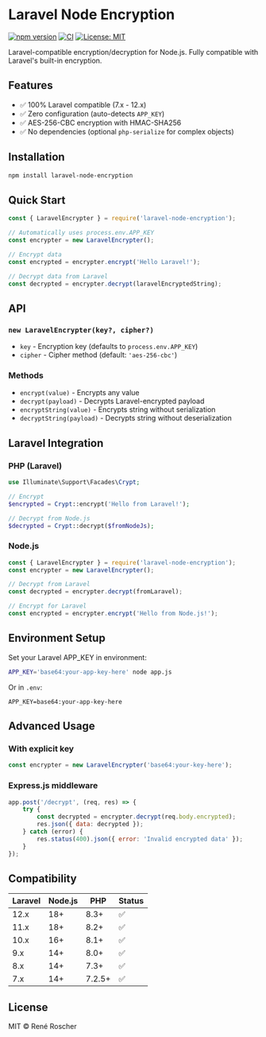 # Laravel Node Encryption

[![npm version](https://badge.fury.io/js/laravel-node-encryption.svg)](https://badge.fury.io/js/laravel-node-encryption)
[![CI](https://github.com/Rene-Roscher/laravel-node-encryption/actions/workflows/ci.yml/badge.svg)](https://github.com/Rene-Roscher/laravel-node-encryption/actions/workflows/ci.yml)
[![License: MIT](https://img.shields.io/badge/License-MIT-yellow.svg)](https://opensource.org/licenses/MIT)

Laravel-compatible encryption/decryption for Node.js. Fully compatible with Laravel's built-in encryption.

## Features

- ✅ 100% Laravel compatible (7.x - 12.x)
- ✅ Zero configuration (auto-detects `APP_KEY`)
- ✅ AES-256-CBC encryption with HMAC-SHA256
- ✅ No dependencies (optional `php-serialize` for complex objects)

## Installation

```bash
npm install laravel-node-encryption
```

## Quick Start

```javascript
const { LaravelEncrypter } = require('laravel-node-encryption');

// Automatically uses process.env.APP_KEY
const encrypter = new LaravelEncrypter();

// Encrypt data
const encrypted = encrypter.encrypt('Hello Laravel!');

// Decrypt data from Laravel
const decrypted = encrypter.decrypt(laravelEncryptedString);
```

## API

### `new LaravelEncrypter(key?, cipher?)`

- `key` - Encryption key (defaults to `process.env.APP_KEY`)
- `cipher` - Cipher method (default: `'aes-256-cbc'`)

### Methods

- `encrypt(value)` - Encrypts any value
- `decrypt(payload)` - Decrypts Laravel-encrypted payload
- `encryptString(value)` - Encrypts string without serialization
- `decryptString(payload)` - Decrypts string without deserialization

## Laravel Integration

### PHP (Laravel)
```php
use Illuminate\Support\Facades\Crypt;

// Encrypt
$encrypted = Crypt::encrypt('Hello from Laravel!');

// Decrypt from Node.js
$decrypted = Crypt::decrypt($fromNodeJs);
```

### Node.js
```javascript
const { LaravelEncrypter } = require('laravel-node-encryption');
const encrypter = new LaravelEncrypter();

// Decrypt from Laravel
const decrypted = encrypter.decrypt(fromLaravel);

// Encrypt for Laravel
const encrypted = encrypter.encrypt('Hello from Node.js!');
```

## Environment Setup

Set your Laravel APP_KEY in environment:

```bash
APP_KEY='base64:your-app-key-here' node app.js
```

Or in `.env`:
```
APP_KEY=base64:your-app-key-here
```

## Advanced Usage

### With explicit key
```javascript
const encrypter = new LaravelEncrypter('base64:your-key-here');
```

### Express.js middleware
```javascript
app.post('/decrypt', (req, res) => {
    try {
        const decrypted = encrypter.decrypt(req.body.encrypted);
        res.json({ data: decrypted });
    } catch (error) {
        res.status(400).json({ error: 'Invalid encrypted data' });
    }
});
```

## Compatibility

| Laravel | Node.js | PHP    | Status |
|---------|---------|--------|--------|
| 12.x    | 18+     | 8.3+   | ✅     |
| 11.x    | 18+     | 8.2+   | ✅     |
| 10.x    | 16+     | 8.1+   | ✅     |
| 9.x     | 14+     | 8.0+   | ✅     |
| 8.x     | 14+     | 7.3+   | ✅     |
| 7.x     | 14+     | 7.2.5+ | ✅     |

## License

MIT © René Roscher
